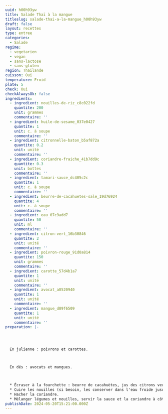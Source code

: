 ```yaml
---
uuid: h00h93yw
title: Salade Thaï à la mangue
titleslug: salade-thai-a-la-mangue_h00h93yw
draft: false
layout: recettes
type: entree
categories:
  - Salade
regime:
  - vegetarien
  - vegan
  - sans-lactose
  - sans-gluten
region: Thailande
cuisson: Oui
temperature: Froid
plate: 5
check: Oui
checkAlwaysOk: false
ingredients:
  - ingredient: nouilles-de-riz_c8c022fd
    quantite: 200
    unit: grammes
    commentaire: ''
  - ingredient: huile-de-sesame_037e0427
    quantite: 1
    unit: c. à soupe
    commentaire: ''
  - ingredient: citronnelle-baton_b5af872a
    quantite: 0.2
    unit: unité
    commentaire: ''
  - ingredient: coriandre-fraiche_41b7dd9c
    quantite: 0.3
    unit: bottes
    commentaire: ''
  - ingredient: tamari-sauce_dc405c2c
    quantite: 1
    unit: c. à soupe
    commentaire: ''
  - ingredient: beurre-de-cacahuetes-sale_19d76924
    quantite: 4
    unit: c. à soupe
    commentaire: ''
  - ingredient: eau_07c9add7
    quantite: 50
    unit: ml
    commentaire: ''
  - ingredient: citron-vert_16b30846
    quantite: 2
    unit: unité
    commentaire: ''
  - ingredient: poivron-rouge_91d0a814
    quantite: 150
    unit: grammes
    commentaire: ''
  - ingredient: carotte_57d4b1a7
    quantite: 1
    unit: unité
    commentaire: ''
  - ingredient: avocat_a8520940
    quantite: 1
    unit: unité
    commentaire: ''
  - ingredient: mangue_d89f6509
    quantite: 1
    unit: unité
    commentaire: ''
preparation: |-




  En julienne : poivrons et carottes.



  En dés : avocats et mangues.



  * Écraser à la fourchette : beurre de cacahuètes, jus des citrons verts, tamari, eau. Puis ajouter citronelle et huile de sésame.
  * Cuire les nouilles (si besoin, les conserver dans l'eau froide jusqu'à moment de monter la salade).
  * Hacher la coriandre.
  * Mélanger légumes et nouilles, servir la sauce et la coriandre à côté.
publishDate: 2024-05-20T15:21:00.000Z
---
```

